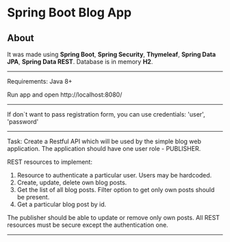 # Spring Boot Blog App

## About

It was made using **Spring Boot**, **Spring Security**, **Thymeleaf**, **Spring Data JPA**, **Spring Data REST**. 
Database is in memory **H2**.
__________________________


Requirements: Java 8+

Run app and open http://localhost:8080/

__________________________

If don`t want to pass registration form, you can use credentials: 'user', 'password'

___________________________
Task:
Create a Restful API which will be used by the simple blog web application.
The application should have one user role - PUBLISHER.

REST resources to implement:

1.	Resource to authenticate a particular user. Users may be hardcoded.
2.	Create, update, delete own blog posts.
3.	Get the list of all blog posts. Filter option to get only own posts should be present.
4.	Get a particular blog post by id.

The publisher should be able to update or remove only own posts. All REST resources must be secure except the authentication one.
_____________________________

